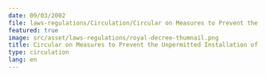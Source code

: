 ```yaml
---
date: 09/03/2002
file: laws-regulations/Circulation/Circular on Measures to Prevent the Unpermitted Installation of International Phone Gateway System.pdf
featured: true
image: src/asset/laws-regulations/royal-decree-thumnail.png
title: Circular on Measures to Prevent the Unpermitted Installation of International Phone Gateway System
type: circulation
lang: en
---
```


